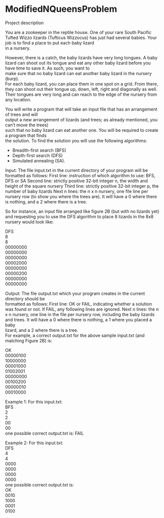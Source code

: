 # ModifiedNQueensProblem
Project	description

You	are	a	zookeeper	in	 the	reptile	house.	One	of	your	 rare	South	Pacific	Tufted	Wizzo	lizards	
(Tufticus	Wizzocus)	has	just	had	several	babies.	Your	job	is	to	find	a	place	to	put each	baby	lizard	
in	a	nursery.

However,	there	is	a	catch,	the	baby	lizards	have	very	long	tongues.	A	baby	lizard	can	shoot	out	
its	tongue	and	eat	any	other	baby	lizard	before	you	have	time	to	save	it.	As	such,	you	want	to	
make	sure	that	no	baby	lizard	can	eat	another	baby	lizard	in	the	nursery	(burp).		
For	each	baby	lizard,	you	can	place	them	in	one	spot	on	a	grid.	From	there,	they	can	shoot	out	
their	 tongue	up,	down,	left,	 right	and	diagonally	as	well.	Their	 tongues	are	very	long	and	can	
reach	to	the	edge	of the	nursery	from	any	location.

You	will	write	a	program	that	will	take an	input	 file	that	has	an	arrangement	of trees	and	will	
output	a	new	arrangement	of	lizards (and	trees;	as	already	mentioned, you	can’t	move	the	trees)	
such	that	no	baby	lizard	can	eat	another	one.	You	will	be	required	to	create	a	program	that	finds	
the	solution.	To	find	the	solution	you	will	use the	following	algorithms:
- Breadth-first	search	(BFS)
- Depth-first	search	(DFS)
- Simulated	annealing (SA).	

Input: The	file	input.txt in	the	current	directory	of	your	program	will	be	formatted	as	follows:
First	line:	 instruction	of	which	algorithm	to	use:	BFS,	DFS	or	SA
Second	line:	 strictly	positive	32-bit	integer	n,	the	width	and	height	of	the	square	nursery
Third	line:	 strictly	positive	32-bit	integer p,	the	number	of	baby	lizards
Next	n	lines:	 the	n	x	n	nursery,	one	file	line	per	nursery	row	(to	show	you	where	the	trees	are).
It	will	have	a	0	where	there	is	nothing,	and	a	2	where	there	is	a	tree.

So	for	instance,	an	input	file	arranged	like	figure	2B (but	with	no	lizards	yet)	and	requesting	you	
to	use	the DFS	algorithm	to	place	8	lizards	in	the	8x8	nursery	would	look	like:

DFS  
8  
8  
00000000  
00000000  
00000000  
00002000  
00000000  
00000200  
00000000  
00000000  

Output:	The	file	output.txt which	your	program	creates	in	the	current	directory	should be	
formatted	as	follows:
First	line:	 OK or FAIL, indicating	whether	a	solution	was	found	or	not.
If	FAIL,	any following	lines	are	ignored.
Next	n	lines:	 the	n	x	n	nursery,	one	line in	the	file per	nursery	row,	including	the	baby	lizards
and	trees. It	will	have	a	0	where	there	is	nothing,	a	1	where	you	placed	a	baby	
lizard, and	a	2	where	there	is	a	tree.	
For	example,	a	correct	output.txt	for	the	above	sample	input.txt	(and	matching	Figure	2B) is:

OK  
00000100  
10000000  
00001000  
01002001  
00000000  
00100200  
00000010  
00010000   


Example	1:
For	this	input.txt:  
BFS  
2  
2  
00  
00  
one	possible	correct	output.txt	is:
FAIL

Example	2:
For	this	input.txt:  
DFS  
4  
4  
0000  
0000  
0000  
0000  
one	possible	correct	output.txt	is:  
OK  
0010  
1000  
0001  
0100  
